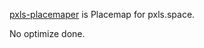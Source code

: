 [pxls-placemaper](https://github.com/Chssam/pixel_maper/tree/main/pxls-placemaper#pxls-placemaper)
is Placemap for pxls.space.

No optimize done.
